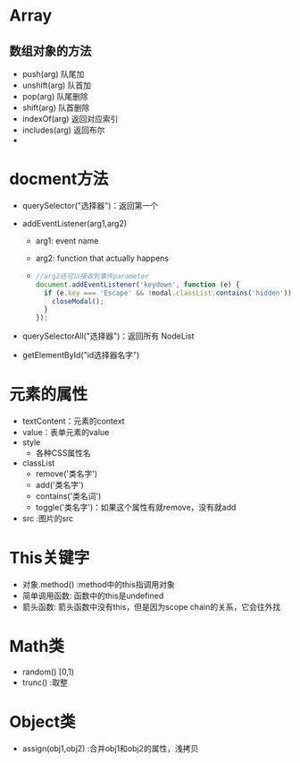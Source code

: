 # Array

## 数组对象的方法

- push(arg) 队尾加
- unshift(arg) 队首加
- pop(arg) 队尾删除
- shift(arg) 队首删除
- indexOf(arg) 返回对应索引
- includes(arg) 返回布尔
- 

# docment方法

- querySelector("选择器")：返回第一个

- addEventListener(arg1,arg2)
  - arg1: event name
  
  - arg2: function that actually happens
  
  - ```js
    //arg2还可以接收到事件parameter
    document.addEventListener('keydown', function (e) {
      if (e.key === 'Escape' && !modal.classList.contains('hidden')) {
        closeModal();
      }
    });
    ```
  
    
  
- querySelectorAll("选择器")：返回所有 NodeList

- getElementById("id选择器名字")

# 元素的属性

- textContent：元素的context
- value：表单元素的value
- style
  - 各种CSS属性名
- classList
  - remove('类名字')
  - add('类名字')
  - contains('类名词')
  - toggle('类名字')：如果这个属性有就remove，没有就add
- src :图片的src

# This关键字

- 对象.method() :method中的this指调用对象
- 简单调用函数: 函数中的this是undefined
- 箭头函数: 箭头函数中没有this，但是因为scope chain的关系，它会往外找

# Math类

- random()  [0,1)
- trunc() :取整

# Object类

- assign(obj1,obj2) :合并obj1和obj2的属性，浅拷贝
